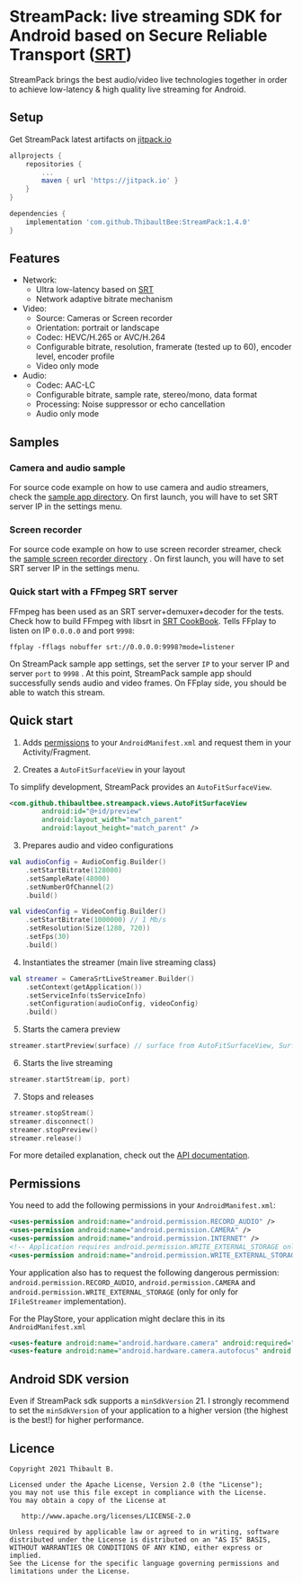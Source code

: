 # StreamPack: live streaming SDK for Android based on Secure Reliable Transport ([SRT](https://github.com/Haivision/srt))

StreamPack brings the best audio/video live technologies together in order to achieve low-latency &
high quality live streaming for Android.

## Setup

Get StreamPack latest artifacts on [jitpack.io](https://jitpack.io/#ThibaultBee/StreamPack)

```groovy
allprojects {
    repositories {
        ...
        maven { url 'https://jitpack.io' }
    }
}

dependencies {
    implementation 'com.github.ThibaultBee:StreamPack:1.4.0'
}
```

## Features

* Network:
  * Ultra low-latency based on [SRT](https://github.com/Haivision/srt)
  * Network adaptive bitrate mechanism
* Video:
  * Source: Cameras or Screen recorder
  * Orientation: portrait or landscape
  * Codec: HEVC/H.265 or AVC/H.264
  * Configurable bitrate, resolution, framerate (tested up to 60), encoder level, encoder profile
  * Video only mode
* Audio:
  * Codec: AAC-LC
  * Configurable bitrate, sample rate, stereo/mono, data format
  * Processing: Noise suppressor or echo cancellation
  * Audio only mode

## Samples

### Camera and audio sample

For source code example on how to use camera and audio streamers, check
the [sample app directory](https://github.com/ThibaultBee/StreamPack/tree/master/app). On first
launch, you will have to set SRT server IP in the settings menu.

### Screen recorder

For source code example on how to use screen recorder streamer, check
the [sample screen recorder directory](https://github.com/ThibaultBee/StreamPack/tree/master/screenrecorder)
. On first launch, you will have to set SRT server IP in the settings menu.

### Quick start with a FFmpeg SRT server

FFmpeg has been used as an SRT server+demuxer+decoder for the tests. Check how to build FFmpeg with
libsrt in [SRT CookBook](https://srtlab.github.io/srt-cookbook/apps/ffmpeg/). Tells FFplay to listen
on IP `0.0.0.0` and port `9998`:

```
ffplay -fflags nobuffer srt://0.0.0.0:9998?mode=listener
```

On StreamPack sample app settings, set the server `IP` to your server IP and server `port` to `9998`
. At this point, StreamPack sample app should successfully sends audio and video frames. On FFplay
side, you should be able to watch this stream.

## Quick start

1. Adds [permissions](#permissions) to your `AndroidManifest.xml` and request them in your
   Activity/Fragment.

2. Creates a `AutoFitSurfaceView` in your layout

To simplify development, StreamPack provides an `AutoFitSurfaceView`.

```xml
<com.github.thibaultbee.streampack.views.AutoFitSurfaceView
        android:id="@+id/preview"
        android:layout_width="match_parent"
        android:layout_height="match_parent" />
```

3. Prepares audio and video configurations

```kotlin
val audioConfig = AudioConfig.Builder()
    .setStartBitrate(128000)
    .setSampleRate(48000)
    .setNumberOfChannel(2)
    .build()

val videoConfig = VideoConfig.Builder()
    .setStartBitrate(1000000) // 1 Mb/s
    .setResolution(Size(1280, 720))
    .setFps(30)
    .build()
```

4. Instantiates the streamer (main live streaming class)

```kotlin
val streamer = CameraSrtLiveStreamer.Builder()
    .setContext(getApplication())
    .setServiceInfo(tsServiceInfo)
    .setConfiguration(audioConfig, videoConfig)
    .build()
```

5. Starts the camera preview

```kotlin
streamer.startPreview(surface) // surface from AutoFitSurfaceView, SurfaceView or TextureView: where to display preview
```

6. Starts the live streaming

```kotlin
streamer.startStream(ip, port)
```

7. Stops and releases

```kotlin
streamer.stopStream()
streamer.disconnect()
streamer.stopPreview()
streamer.release()
```

For more detailed explanation, check out
the [API documentation](https://thibaultbee.github.io/StreamPack).

## Permissions

You need to add the following permissions in your `AndroidManifest.xml`:

```xml
<uses-permission android:name="android.permission.RECORD_AUDIO" />
<uses-permission android:name="android.permission.CAMERA" />
<uses-permission android:name="android.permission.INTERNET" />
<!-- Application requires android.permission.WRITE_EXTERNAL_STORAGE only for IFileStreamer implementation` -->
<uses-permission android:name="android.permission.WRITE_EXTERNAL_STORAGE" />
```

Your application also has to request the following dangerous
permission: `android.permission.RECORD_AUDIO`, `android.permission.CAMERA` and
`android.permission.WRITE_EXTERNAL_STORAGE` (only for only for `IFileStreamer` implementation).

For the PlayStore, your application might declare this in its `AndroidManifest.xml`

```xml
<uses-feature android:name="android.hardware.camera" android:required="true" />
<uses-feature android:name="android.hardware.camera.autofocus" android:required="false" />
```

## Android SDK version

Even if StreamPack sdk supports a `minSdkVersion` 21. I strongly recommend to set the
`minSdkVersion` of your application to a higher version (the highest is the best!) for higher
performance.

## Licence

    Copyright 2021 Thibault B.

    Licensed under the Apache License, Version 2.0 (the "License");
    you may not use this file except in compliance with the License.
    You may obtain a copy of the License at

       http://www.apache.org/licenses/LICENSE-2.0

    Unless required by applicable law or agreed to in writing, software
    distributed under the License is distributed on an "AS IS" BASIS,
    WITHOUT WARRANTIES OR CONDITIONS OF ANY KIND, either express or implied.
    See the License for the specific language governing permissions and
    limitations under the License.